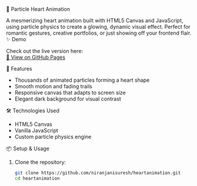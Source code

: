 💖 Particle Heart Animation

A mesmerizing heart animation built with HTML5 Canvas and JavaScript, using particle physics to create a glowing, dynamic visual effect. Perfect for romantic gestures, creative portfolios, or just showing off your frontend flair.
✨ Demo

Check out the live version here:  
[🔗 View on GitHub Pages](https://niranjanisuresh.github.io/heartanimation/)

 🚀 Features

- Thousands of animated particles forming a heart shape
- Smooth motion and fading trails
- Responsive canvas that adapts to screen size
- Elegant dark background for visual contrast

🛠 Technologies Used

- HTML5 Canvas
- Vanilla JavaScript
- Custom particle physics engine

📦 Setup & Usage

1. Clone the repository:
   ```bash
   git clone https://github.com/niranjanisuresh/heartanimation.git
   cd heartanimation
